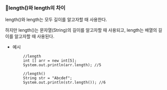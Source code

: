### 🔖length()와 length의 차이

length()와 length는 모두 길이를 알고자할 때 사용한다.

하지만 length()는 문자열(String)의 길이를 알고자할 때 사용되고,
length는 배열의 길이를 알고자할 때 사용된다.

- 예시
```
		//length
		int [] arr = new int[5];
		System.out.println(arr.length); //5

		//length()
		String str = "Abcdef";
		System.out.println(str.length()); //6
```
